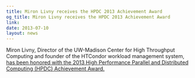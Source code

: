```yaml
---
title: Miron Livny receives the HPDC 2013 Achievement Award
og_title: Miron Livny receives the HPDC 2013 Achievement Award
link: 
date: 2013-07-10
layout: news
---
```


Miron Livny, Director of the UW-Madison Center for High Throughput Computing and founder of the HTCondor workload management system, <a href="http://www.news.wisc.edu/21969">has been honored with the 2013 High Performance Parallel and Distributed Computing (HPDC) Achievement Award.</a> 
